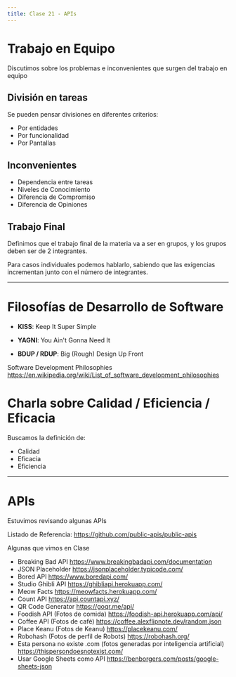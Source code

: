 ```yaml
---
title: Clase 21 - APIs
---
```


# Trabajo en Equipo

Discutimos sobre los problemas e inconvenientes que surgen del trabajo en equipo

## División en tareas

Se pueden pensar divisiones en diferentes criterios: 

- Por entidades
- Por funcionalidad
- Por Pantallas

## Inconvenientes 

- Dependencia entre tareas
- Niveles de Conocimiento
- Diferencia de Compromiso
- Diferencia de Opiniones

## Trabajo Final

Definimos que el trabajo final de la materia va a ser en grupos, y los grupos deben ser de 2 integrantes. 

Para casos individuales podemos hablarlo, sabiendo que las exigencias incrementan junto con el número de integrantes.

--- 

# Filosofías de Desarrollo de Software

- **KISS**: Keep It Super Simple

- **YAGNI**: You Ain't Gonna Need It

- **BDUP / RDUP**: Big (Rough) Design Up Front

Software Development Philosophies
https://en.wikipedia.org/wiki/List_of_software_development_philosophies

# Charla sobre Calidad / Eficiencia / Eficacia

Buscamos la definición de:

- Calidad
- Eficacia
- Eficiencia

---

# APIs

Estuvimos revisando algunas APIs

Listado de Referencia: https://github.com/public-apis/public-apis

Algunas que vimos en Clase

- Breaking Bad API https://www.breakingbadapi.com/documentation
- JSON Placeholder https://jsonplaceholder.typicode.com/
- Bored API https://www.boredapi.com/
- Studio Ghibli API https://ghibliapi.herokuapp.com/
- Meow Facts https://meowfacts.herokuapp.com/
- Count API https://api.countapi.xyz/ 
- QR Code Generator https://goqr.me/api/
- Foodish API (Fotos de comida) https://foodish-api.herokuapp.com/api/
- Coffee API (Fotos de café) https://coffee.alexflipnote.dev/random.json
- Place Keanu (Fotos de Keanu) https://placekeanu.com/
- Robohash (Fotos de perfil de Robots) https://robohash.org/
- Esta persona no existe .com (fotos generadas por inteligencia artificial) https://thispersondoesnotexist.com/
- Usar Google Sheets como API https://benborgers.com/posts/google-sheets-json